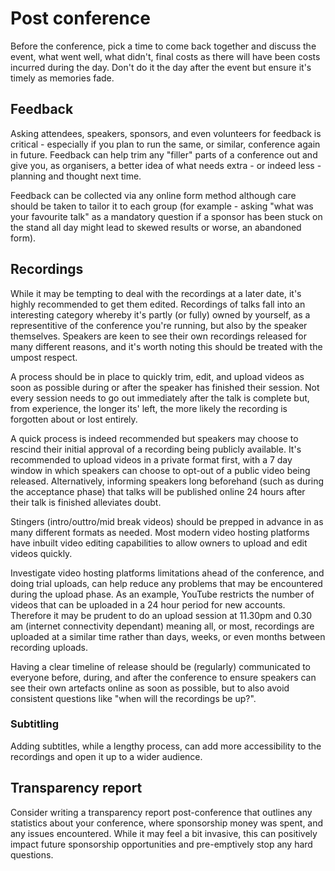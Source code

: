 # Post conference

Before the conference, pick a time to come back together and discuss the event, what went well, what didn't, final costs as there will have been costs incurred during the day. Don't do it the day after the event but ensure it's timely as memories fade.

## Feedback

Asking attendees, speakers, sponsors, and even volunteers for feedback is critical - especially if you plan to run the same, or similar, conference again in future. Feedback can help trim any "filler" parts of a conference out and give you, as organisers, a better idea of what needs extra - or indeed less - planning and thought next time.

Feedback can be collected via any online form method although care should be taken to tailor it to each group (for example - asking "what was your favourite talk" as a mandatory question if a sponsor has been stuck on the stand all day might lead to skewed results or worse, an abandoned form).

## Recordings

While it may be tempting to deal with the recordings at a later date, it's highly recommended to get them edited. Recordings of talks fall into an interesting category whereby it's partly (or fully) owned by yourself, as a representitive of the conference you're running, but also by the speaker themselves. Speakers are keen to see their own recordings released for many different reasons, and it's worth noting this should be treated with the umpost respect.

A process should be in place to quickly trim, edit, and upload videos as soon as possible during or after the speaker has finished their session. Not every session needs to go out immediately after the talk is complete but, from experience, the longer its' left, the more likely the recording is forgotten about or lost entirely. 

A quick process is indeed recommended but speakers may choose to rescind their initial approval of a recording being publicly available. It's recommended to upload videos in a private format first, with a 7 day window in which speakers can choose to opt-out of a public video being released. Alternatively, informing speakers long beforehand (such as during the acceptance phase) that talks will be published online 24 hours after their talk is finished alleviates doubt.

Stingers (intro/outtro/mid break videos) should be prepped in advance in as many different formats as needed. Most modern video hosting platforms have inbuilt video editing capabilities to allow owners to upload and edit videos quickly.

Investigate video hosting platforms limitations ahead of the conference, and doing trial uploads, can help reduce any problems that may be encountered during the upload phase. As an example, YouTube restricts the number of videos that can be uploaded in a 24 hour period for new accounts. Therefore it may be prudent to do an upload session at 11.30pm and 0.30 am (internet connectivity dependant) meaning all, or most, recordings are uploaded at a similar time rather than days, weeks, or even months between recording uploads.

Having a clear timeline of release should be (regularly) communicated to everyone before, during, and after the conference to ensure speakers can see their own artefacts online as soon as possible, but to also avoid consistent questions like "when will the recordings be up?".

### Subtitling

Adding subtitles, while a lengthy process, can add more accessibility to the recordings and open it up to a wider audience.

## Transparency report

Consider writing a transparency report post-conference that outlines any statistics about your conference, where sponsorship money was spent, and any issues encountered. While it may feel a bit invasive, this can positively impact future sponsorship opportunities and pre-emptively stop any hard questions.